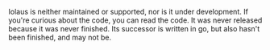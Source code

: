 Iolaus is neither maintained or supported, nor is it under
development.  If you're curious about the code, you can read the code.
It was never released because it was never finished.  Its successor is
written in go, but also hasn't been finished, and may not be.
